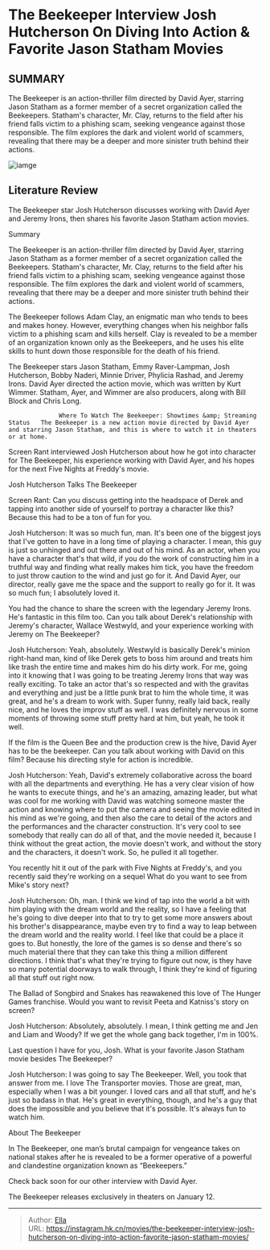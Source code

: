 # The Beekeeper Interview Josh Hutcherson On Diving Into Action &amp; Favorite Jason Statham Movies


## SUMMARY 



  The Beekeeper is an action-thriller film directed by David Ayer, starring Jason Statham as a former member of a secret organization called the Beekeepers.   Statham&#39;s character, Mr. Clay, returns to the field after his friend falls victim to a phishing scam, seeking vengeance against those responsible.   The film explores the dark and violent world of scammers, revealing that there may be a deeper and more sinister truth behind their actions.  

![iamge]()

## Literature Review

The Beekeeper star Josh Hutcherson discusses working with David Ayer and Jeremy Irons, then shares his favorite Jason Statham action movies.


Summary

  The Beekeeper is an action-thriller film directed by David Ayer, starring Jason Statham as a former member of a secret organization called the Beekeepers.   Statham&#39;s character, Mr. Clay, returns to the field after his friend falls victim to a phishing scam, seeking vengeance against those responsible.   The film explores the dark and violent world of scammers, revealing that there may be a deeper and more sinister truth behind their actions.  





The Beekeeper follows Adam Clay, an enigmatic man who tends to bees and makes honey. However, everything changes when his neighbor falls victim to a phishing scam and kills herself. Clay is revealed to be a member of an organization known only as the Beekeepers, and he uses his elite skills to hunt down those responsible for the death of his friend.




The Beekeeper stars Jason Statham, Emmy Raver-Lampman, Josh Hutcherson, Bobby Naderi, Minnie Driver, Phylicia Rashad, and Jeremy Irons. David Ayer directed the action movie, which was written by Kurt Wimmer. Statham, Ayer, and Wimmer are also producers, along with Bill Block and Chris Long.

                  Where To Watch The Beekeeper: Showtimes &amp; Streaming Status   The Beekeeper is a new action movie directed by David Ayer and starring Jason Statham, and this is where to watch it in theaters or at home.   

Screen Rant interviewed Josh Hutcherson about how he got into character for The Beekeeper, his experience working with David Ayer, and his hopes for the next Five Nights at Freddy&#39;s movie.


 Josh Hutcherson Talks The Beekeeper 
         

Screen Rant: Can you discuss getting into the headspace of Derek and tapping into another side of yourself to portray a character like this? Because this had to be a ton of fun for you.





Josh Hutcherson: It was so much fun, man. It&#39;s been one of the biggest joys that I&#39;ve gotten to have in a long time of playing a character. I mean, this guy is just so unhinged and out there and out of his mind.
As an actor, when you have a character that&#39;s that wild, if you do the work of constructing him in a truthful way and finding what really makes him tick, you have the freedom to just throw caution to the wind and just go for it. And David Ayer, our director, really gave me the space and the support to really go for it. It was so much fun; I absolutely loved it.


You had the chance to share the screen with the legendary Jeremy Irons. He&#39;s fantastic in this film too. Can you talk about Derek&#39;s relationship with Jeremy&#39;s character, Wallace Westwyld, and your experience working with Jeremy on The Beekeeper?


Josh Hutcherson: Yeah, absolutely. Westwyld is basically Derek&#39;s minion right-hand man, kind of like Derek gets to boss him around and treats him like trash the entire time and makes him do his dirty work. For me, going into it knowing that I was going to be treating Jeremy Irons that way was really exciting.
To take an actor that&#39;s so respected and with the gravitas and everything and just be a little punk brat to him the whole time, it was great, and he&#39;s a dream to work with. Super funny, really laid back, really nice, and he loves the improv stuff as well. I was definitely nervous in some moments of throwing some stuff pretty hard at him, but yeah, he took it well.





If the film is the Queen Bee and the production crew is the hive, David Ayer has to be the beekeeper. Can you talk about working with David on this film? Because his directing style for action is incredible.


Josh Hutcherson: Yeah, David&#39;s extremely collaborative across the board with all the departments and everything. He has a very clear vision of how he wants to execute things, and he&#39;s an amazing, amazing leader, but what was cool for me working with David was watching someone master the action and knowing where to put the camera and seeing the movie edited in his mind as we&#39;re going, and then also the care to detail of the actors and the performances and the character construction.
It&#39;s very cool to see somebody that really can do all of that, and the movie needed it, because I think without the great action, the movie doesn&#39;t work, and without the story and the characters, it doesn&#39;t work. So, he pulled it all together.


You recently hit it out of the park with Five Nights at Freddy&#39;s, and you recently said they&#39;re working on a sequel What do you want to see from Mike&#39;s story next?





Josh Hutcherson: Oh, man. I think we kind of tap into the world a bit with him playing with the dream world and the reality, so I have a feeling that he&#39;s going to dive deeper into that to try to get some more answers about his brother&#39;s disappearance, maybe even try to find a way to leap between the dream world and the reality world. I feel like that could be a place it goes to.
But honestly, the lore of the games is so dense and there&#39;s so much material there that they can take this thing a million different directions. I think that&#39;s what they&#39;re trying to figure out now, is they have so many potential doorways to walk through, I think they&#39;re kind of figuring all that stuff out right now.


The Ballad of Songbird and Snakes has reawakened this love of The Hunger Games franchise. Would you want to revisit Peeta and Katniss&#39;s story on screen?


Josh Hutcherson: Absolutely, absolutely. I mean, I think getting me and Jen and Liam and Woody? If we get the whole gang back together, I&#39;m in 100%.





Last question I have for you, Josh. What is your favorite Jason Statham movie besides The Beekeeper?


Josh Hutcherson: I was going to say The Beekeeper. Well, you took that answer from me.
I love The Transporter movies. Those are great, man, especially when I was a bit younger. I loved cars and all that stuff, and he&#39;s just so badass in that. He&#39;s great in everything, though, and he&#39;s a guy that does the impossible and you believe that it&#39;s possible. It&#39;s always fun to watch him.




 About The Beekeeper 
          

In The Beekeeper, one man’s brutal campaign for vengeance takes on national stakes after he is revealed to be a former operative of a powerful and clandestine organization known as “Beekeepers.”

Check back soon for our other interview with David Ayer.






The Beekeeper releases exclusively in theaters on January 12.






---

> Author: [Ella](https://instagram.hk.cn/)  
> URL: https://instagram.hk.cn/movies/the-beekeeper-interview-josh-hutcherson-on-diving-into-action-favorite-jason-statham-movies/  

